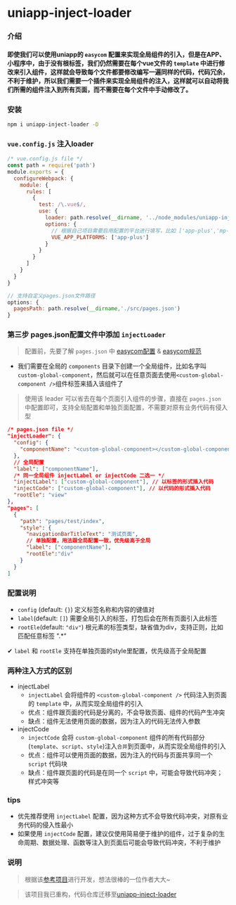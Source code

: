 
# uniapp-inject-loader

### 介绍
#### 即使我们可以使用uniapp的 `easycom` 配置来实现全局组件的引入，但是在APP、小程序中，由于没有根标签，我们仍然需要在每个vue文件的 `template` 中进行修改来引入组件，这样就会导致每个文件都要修改编写一遍同样的代码，代码冗余，不利于维护，所以我们需要一个插件来实现全局组件的注入，这样就可以自动将我们所需的组件注入到所有页面，而不需要在每个文件中手动修改了。

### 安装
```bash
npm i uniapp-inject-loader -D
```

### `vue.config.js` 注入loader
```javascript
/* vue.config.js file */
const path = require('path')
module.exports = {
  configureWebpack: {
    module: {
      rules: [
        {
          test: /\.vue$/,
          use: {
            loader: path.resolve(__dirname, '../node_modules/uniapp-inject-loader/src/index.js'),
            options: {
              // 根据自己项目需要启用配置的平台进行填写，比如 ['app-plus','mp-weixin']
              VUE_APP_PLATFORMS: ['app-plus']
            }
          }
        }
      ]
    }
  }
}
```
```javascript
// 支持自定义pages.json文件路径
options: {
  pagesPath: path.resolve(__dirname,'./src/pages.json')
}
```

### 第三步 pages.json配置文件中添加 `injectLoader`

> 配置前，先要了解 `pages.json` 中 [easycom配置](https://uniapp.dcloud.net.cn/collocation/pages.html#easycom) & [easycom规范](https://uniapp.dcloud.net.cn/component/#easycom)
- 我们需要在全局的 `components` 目录下创建一个全局组件，比如名字叫 `custom-global-component`，然后就可以在任意页面去使用`<custom-global-component />`组件标签来插入该组件了

> 使用该 leader 可以省去在每个页面引入组件的步骤，直接在 `pages.json` 中配置即可，支持全局配置和单独页面配置，不需要对原有业务代码有侵入型
```json
/* pages.json file */
"injectLoader": {
  "config": {
    "componentName": "<custom-global-component></custom-global-component>",
  },
  // 全局配置
  "label": ["componentName"],
  /* 同一全局组件 injectLabel or injectCode 二选一 */
  "injectLabel": ["custom-global-component"], // 以标签的形式插入代码
  "injectCode": ["custom-global-component"], // 以代码的形式插入代码
  "rootEle": "view"
},
"pages": [
  {
    "path": "pages/test/index",
    "style": {
      "navigationBarTitleText": "测试页面",
      // 单独配置，用法跟全局配置一致，优先级高于全局
      "label": ["componentName"],
      "rootEle":"div"
    }
  }
]
```

###  配置说明

- `config` (default: `{}`)
  定义标签名称和内容的键值对
- `label`(default: `[]`)
  需要全局引入的标签，打包后会在所有页面引入此标签
- `rootEle`(default: `"div"`)
  根元素的标签类型，缺省值为div，支持正则，比如匹配任意标签 ".*"

✔ `label` 和 `rootEle` 支持在单独页面的style里配置，优先级高于全局配置


### 两种注入方式的区别
- injectLabel
  - `injectLabel` 会将组件的 `<custom-global-component />` 代码注入到页面的 `template` 中，从而实现全局组件的引入
  - 优点：组件跟页面的代码是分离的，不会导致页面、组件的代码产生冲突
  - 缺点：组件无法使用页面的数据，因为注入的代码无法传入参数
- injectCode
  - `injectCode` 会将 `custom-global-component` 组件的所有代码部分(`template`、`script`、`style`)注入`合并`到页面中，从而实现全局组件的引入
  - 优点：组件可以使用页面的数据，因为注入的代码与页面共享同一个 `script` 代码块
  - 缺点：组件跟页面的代码是在同一个 `script` 中，可能会导致代码冲突；样式冲突等

### tips
- 优先推荐使用 `injectLabel` 配置，因为这种方式不会导致代码冲突，对原有业务代码的侵入性最小
- 如果使用 `injectCode` 配置，建议仅使用简易便于维护的组件，过于复杂的生命周期、数据处理、函数等注入到页面后可能会导致代码冲突，不利于维护

### 说明
> 根据该[参考项目](https://github.com/1977474741/vue-inset-loader)进行开发，想法很棒的一位作者大大~

> 该项目我已重构，代码仓库迁移至[uniapp-inject-loader](https://github.com/liusheng22/uniapp-inject-loader)
